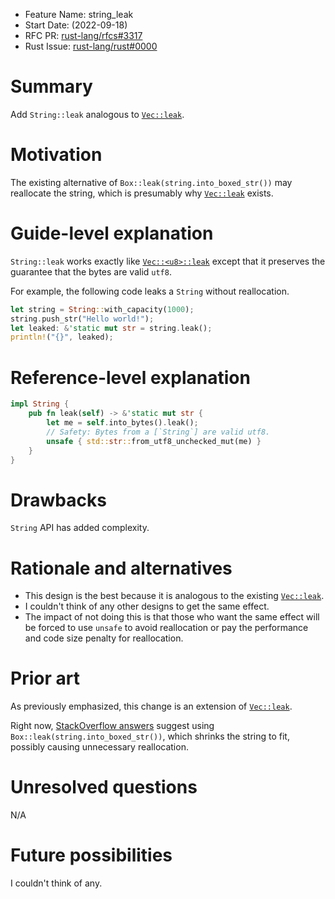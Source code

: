 - Feature Name: string_leak
- Start Date: (2022-09-18)
- RFC PR: [rust-lang/rfcs#3317](https://github.com/rust-lang/rfcs/pull/3317)
- Rust Issue: [rust-lang/rust#0000](https://github.com/rust-lang/rust/issues/0000)

# Summary
[summary]: #summary

Add `String::leak` analogous to [`Vec::leak`](https://doc.rust-lang.org/std/vec/struct.Vec.html#method.leak).

# Motivation
[motivation]: #motivation

The existing alternative of `Box::leak(string.into_boxed_str())` may reallocate the string, which is presumably why
[`Vec::leak`](https://doc.rust-lang.org/std/vec/struct.Vec.html#method.leak) exists.

# Guide-level explanation
[guide-level-explanation]: #guide-level-explanation

`String::leak` works exactly like [`Vec::<u8>::leak`](https://doc.rust-lang.org/std/vec/struct.Vec.html#method.leak) except that
it preserves the guarantee that the bytes are valid `utf8`.

For example, the following code leaks a `String` without reallocation.
```rust
let string = String::with_capacity(1000);
string.push_str("Hello world!");
let leaked: &'static mut str = string.leak();
println!("{}", leaked);
```

# Reference-level explanation
[reference-level-explanation]: #reference-level-explanation

```rust
impl String {
    pub fn leak(self) -> &'static mut str {
        let me = self.into_bytes().leak();
        // Safety: Bytes from a [`String`] are valid utf8.
        unsafe { std::str::from_utf8_unchecked_mut(me) }
    }	
}
```

# Drawbacks
[drawbacks]: #drawbacks

`String` API has added complexity.

# Rationale and alternatives
[rationale-and-alternatives]: #rationale-and-alternatives

- This design is the best because it is analogous to the existing [`Vec::leak`](https://doc.rust-lang.org/std/vec/struct.Vec.html#method.leak).
- I couldn't think of any other designs to get the same effect.
- The impact of not doing this is that those who want the same effect will be forced to use `unsafe` to avoid reallocation or pay the performance and code size penalty for reallocation.

# Prior art
[prior-art]: #prior-art

As previously emphasized, this change is an extension of [`Vec::leak`](https://doc.rust-lang.org/std/vec/struct.Vec.html#method.leak).

Right now, [StackOverflow answers](https://stackoverflow.com/a/30527289) suggest using
`Box::leak(string.into_boxed_str())`, which shrinks the string to fit, possibly causing unnecessary reallocation.

# Unresolved questions
[unresolved-questions]: #unresolved-questions

N/A

# Future possibilities
[future-possibilities]: #future-possibilities

I couldn't think of any.
